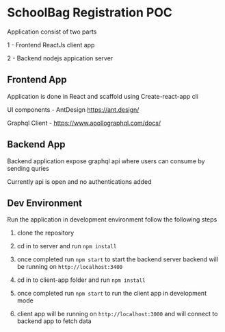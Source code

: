 # SchoolBag Registration POC

Application consist of two parts

1 - Frontend ReactJs client app

2 - Backend nodejs appication server

## Frontend App

Application is done in React and scaffold using Create-react-app cli 

UI components - AntDesign https://ant.design/

Graphql Client - https://www.apollographql.com/docs/

## Backend App

Backend application expose graphql api where users can consume
by sending quries 

Currently api is open and no authentications added


## Dev Environment

Run the application in development environment follow the following steps

1. clone the repository

2. cd in to server and run `npm install`

3. once completed run `npm start` to start the backend server
backend will be running on `http://localhost:3400`

4. cd in to client-app folder and run `npm install`

5. once completed run `npm start` to run the client app in development mode

6. client app will be running on `http://localhost:3000` and will connect to backend app to fetch data






